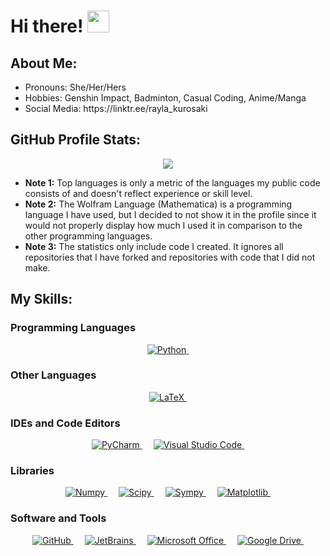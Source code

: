 <!DOCTYPE html>
<html>
<body>
    <h1> Hi there! <img src="https://media.giphy.com/media/hvRJCLFzcasrR4ia7z/giphy.gif" width="35"> </h1>
    <h2> About Me: </h2>
    <ul>
        <li> Pronouns: She/Her/Hers </li>
        <li> Hobbies: Genshin Impact, Badminton, Casual Coding, Anime/Manga </li>
        <li> Social Media: https://linktr.ee/rayla_kurosaki </li>
    </ul>
  <h2> GitHub Profile Stats: </h2>
    <p align="center">
        <img src="https://github-readme-stats.vercel.app/api/top-langs/?username=RaylaKurosaki1503&theme=radical&cache_seconds=7200&langs_count=10&layout=compact&custom_title=Most%20Used%20Languages:%20Personal&hide=Roff,Shell,Makefile,FreeMarker,CSS,Mathematica&exclude_repo=Phase_Plane_and_Slope_Field"/>
    </p>
    <ul>
        <li> <b>Note 1:</b> Top languages is only a metric of the languages my public code consists of and doesn't reflect experience or skill level. </li>
        <li> <b>Note 2:</b> The Wolfram Language (Mathematica) is a programming language I have used, but I decided to not show it in the profile since it would not properly display how much I used it in comparison to the other programming languages. </li>
        <li> <b>Note 3:</b> The statistics only include code I created. It ignores all repositories that I have forked and repositories with code that I did not make. </li>
    </ul>
    <h2> My Skills: </h2>
    <h3> Programming Languages </h3>
    <p align="center"> 
        &emsp; 
        <a href="https://www.python.org" target="_blank">
            <img alt="Python" src="https://img.shields.io/badge/Python%20-%233572a5?style=plastic">
        </a>
<!--         &emsp; 
        <a href="https://www.mathworks.com/products/matlab.html" target="_blank">
            <img alt="MATLAB" src="https://img.shields.io/badge/MATLAB%20-%23e16737?style=plastic">
        </a> -->
<!--         &emsp; 
        <a href="https://julialang.org/" target="_blank">
            <img alt="Julia" src="https://img.shields.io/badge/Julia%20-%23a270ba?style=plastic">
        </a> -->
<!--         &emsp; 
        <a href="https://fortran-lang.org/en/" target="_blank">
            <img alt="Fortran" src="https://img.shields.io/badge/Fortran%20-%234d41b1?style=plastic">
        </a> -->
<!--         &emsp; 
        <a href="https://www.java.com/en/" target="_blank">
            <img alt="Java" src="https://img.shields.io/badge/Java%20-%23b07219?style=plastic">
        </a> -->
<!--         &emsp; 
        <a href="https://www.cprogramming.com/" target="_blank">
            <img alt="C" src="https://img.shields.io/badge/C%20-%23555555?style=plastic">
        </a> -->
        &emsp; 
        <a href="" target="_blank">
            <img alt="" src="">
        </a>
    </p>
    <h3> Other Languages </h3>
    <p align="center"> 
        &emsp; 
        <a href="http://www.ams.org/publications/what-is-tex" target="_blank">
            <img alt="LaTeX" src="https://img.shields.io/badge/LaTeX%20-%23008080?style=plastic">
        </a>
        &emsp; 
        <a href="" target="_blank">
            <img alt="" src="">
        </a>
    </p>
    <h3> IDEs and Code Editors </h3>
    <p align="center">
        &emsp; 
        <a href="https://www.jetbrains.com/pycharm/" target="_blank">
            <img alt="PyCharm" src="https://img.shields.io/badge/PyCharm%20-%236be274?style=plastic">
        </a>
<!--         &emsp; 
        <a href="https://www.jetbrains.com/idea/" target="_blank">
            <img alt="InteliiJ IDEA" src="https://img.shields.io/badge/IntelliJ%20IDEA%20-%238670cf?style=plastic">
        </a> -->
        &emsp; 
        <a href="https://code.visualstudio.com/" target="_blank">
            <img alt="Visual Studio Code" src="https://img.shields.io/badge/VSCode%20-%2322a6f1?style=plastic">
        </a>
        &emsp; 
        <a href="" target="_blank">
            <img alt="" src="">
        </a>
    </p>
    <h3> Libraries </h3>
    <p align="center">
        &emsp; 
        <a href="https://numpy.org/" target="_blank">
            <img alt="Numpy" src="https://img.shields.io/badge/Numpy%20-%234dabcf?style=plastic">
        </a>
        &emsp; 
        <a href="https://scipy.org/" target="_blank">
            <img alt="Scipy" src="https://img.shields.io/badge/Scipy%20-%230054a6?style=plastic">
        </a>
        &emsp; 
        <a href="https://www.sympy.org/en/index.html" target="_blank">
            <img alt="Sympy" src="https://img.shields.io/badge/Sympy%20-%233b5526?style=plastic">
        </a>
        &emsp; 
        <a href="https://matplotlib.org/" target="_blank">
            <img alt="Matplotlib" src="https://img.shields.io/badge/Matplotlib%20-%2365baea?style=plastic">
        </a>
        &emsp; 
        <a href="" target="_blank">
            <img alt="" src="">
        </a>
    </p>
    <h3> Software and Tools </h3>
    <p align="center">
        &emsp; 
        <a href="https://github.com/" target="_blank">
            <img alt="GitHub" src="https://img.shields.io/badge/GitHub%20-%23272b33?style=plastic">
        </a>
        &emsp; 
        <a href="https://www.jetbrains.com/" target="_blank">
            <img alt="JetBrains" src="https://img.shields.io/badge/JetBrains%20-%23000000?style=plastic">
        </a>
<!--         &emsp; 
        <a href="https://www.wolfram.com/mathematica" target="_blank">
            <img alt="Mathematica" src="https://img.shields.io/badge/Mathematica%20-%23dd1100?style=plastic">
        </a> -->
        &emsp; 
        <a href="https://www.microsoft.com/en-us/microsoft-365/microsoft-office" target="_blank">
            <img alt="Microsoft Office" src="https://img.shields.io/badge/Microsoft%20Office%20-%23ffba08?style=plastic">
        </a>
        &emsp; 
        <a href="https://drive.google.com/drive" target="_blank">
            <img alt="Google Drive" src="https://img.shields.io/badge/Google%20Drive%20-%2334a853?style=plastic">
        </a>
        &emsp; 
        <a href="" target="_blank">
            <img alt="" src="">
        </a>
    </p>

</body>
</html>
